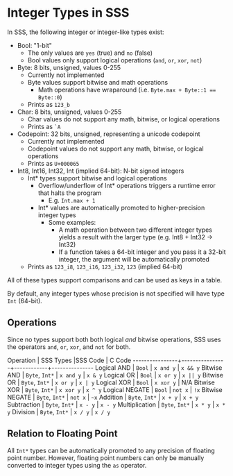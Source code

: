 # Integer Types in SSS

In SSS, the following integer or integer-like types exist:

- Bool: "1-bit"
  - The only values are `yes` (true) and `no` (false)
  - Bool values only support logical operations (`and`, `or`, `xor`, `not`)
- Byte: 8 bits, unsigned, values 0-255
  - Currently not implemented
  - Byte values support bitwise and math operations
    - Math operations have wraparound (i.e. `Byte.max + Byte::1 == Byte::0`)
  - Prints as `123_b`
- Char: 8 bits, unsigned, values 0-255
  - Char values do not support any math, bitwise, or logical operations
  - Prints as ``` `A ```
- Codepoint: 32 bits, unsigned, representing a unicode codepoint
  - Currently not implemented
  - Codepoint values do not support any math, bitwise, or logical operations
  - Prints as `U+000065`
- Int8, Int16, Int32, Int (implied 64-bit): N-bit signed integers
  - Int* types support bitwise and logical operations
    - Overflow/underflow of Int* operations triggers a runtime error that halts the program
      - E.g. `Int.max + 1`
    - Int* values are automatically promoted to higher-precision integer types
      - Some examples:
        - A math operation between two different integer types yields a result with
          the larger type (e.g. Int8 + Int32 -> Int32)
        - If a function takes a 64-bit integer and you pass it a 32-bit integer,
          the argument will be automatically promoted
  - Prints as `123_i8`, `123_i16`, `123_i32`, `123` (implied 64-bit)

All of these types support comparisons and can be used as keys in a table.

By default, any integer types whose precision is not specified will have type
`Int` (64-bit).

## Operations

Since no types support both both logical *and* bitwise operations, SSS uses the
operators `and`, `or`, `xor`, and `not` for both.

Operation       | SSS Types      |SSS Code    | C Code
----------------+----------------+------------+---------------
Logical AND     | `Bool`         | `x and y`  | `x && y`
Bitwise AND     | `Byte`, `Int*` | `x and y`  | `x & y`
Logical OR      | `Bool`         | `x or y`   | `x || y`
Bitwise OR      | `Byte`, `Int*` | `x or y`   | `x | y`
Logical XOR     | `Bool`         | `x xor y`  | N/A
Bitwise XOR     | `Byte`, `Int*` | `x xor y`  | `x ^ y`
Logical NEGATE  | `Bool`         | `not x`    | `!x`
Bitwise NEGATE  | `Byte`, `Int*` | `not x`    | `~x`
Addition        | `Byte`, `Int*` | `x + y`    | `x + y`
Subtraction     | `Byte`, `Int*` | `x - y`    | `x - y`
Multiplication  | `Byte`, `Int*` | `x * y`    | `x * y`
Division        | `Byte`, `Int*` | `x / y`    | `x / y`

## Relation to Floating Point

All `Int*` types can be automatically promoted to any precision of floating
point number. However, floating point numbers can only be manually converted to
integer types using the `as` operator.
